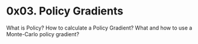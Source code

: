 # 0x03. Policy Gradients
What is Policy?
How to calculate a Policy Gradient?
What and how to use a Monte-Carlo policy gradient?
